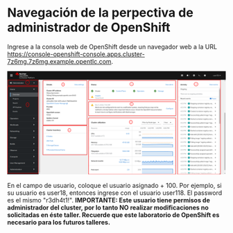 # Navegación de la perpectiva de administrador de OpenShift

Ingrese a la consola web de OpenShift desde un navegador web a la URL https://console-openshift-console.apps.cluster-7z6mg.7z6mg.example.opentlc.com. 

![alt text](images/dashboard.png?raw=true)

En el campo de usuario, coloque el usuario asignado + 100. Por ejemplo, si su usuario es user18, entonces ingrese con el usuario user118. El password es el mismo "r3dh4t1!". **IMPORTANTE: Este usuario tiene permisos de administrador del cluster, por lo tanto NO realizar modificaciones no solicitadas en éste taller. Recuerde que este laboratorio de OpenShift es necesario para los futuros talleres.**

